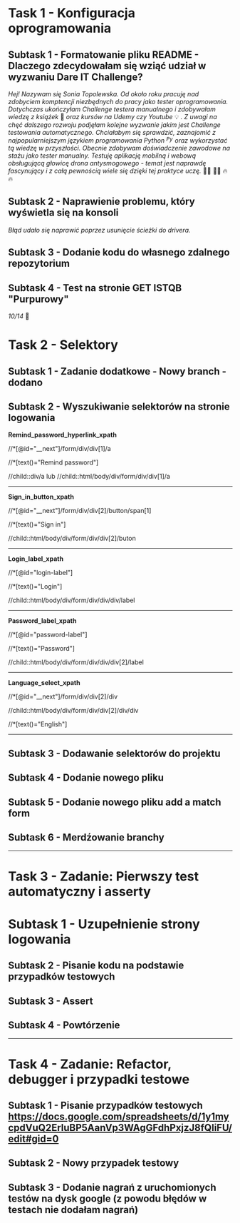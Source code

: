 # **Task 1 - Konfiguracja oprogramowania** 
## Subtask 1 - Formatowanie pliku README - Dlaczego zdecydowałam się wziąć udział w wyzwaniu Dare IT Challenge?
*Hej! Nazywam się Sonia Topolewska. Od około roku pracuję nad zdobyciem komptencji niezbędnych do pracy jako tester oprogramowania. Dotychczas ukończyłam Challenge testera manualnego i zdobywałam wiedzę z książek* :closed_book: *oraz kursów na Udemy czy Youtube* :bulb: *. Z uwagi na chęć dalszego rozwoju podjęłam kolejne wyzwanie jakim jest Challenge testowania automatycznego. Chciałabym się sprawdzić, zaznajomić z najpopularniejszym językiem programowania Python <code><img width="15" src="https://user-images.githubusercontent.com/25181517/183423507-c056a6f9-1ba8-4312-a350-19bcbc5a8697.png" alt="Python" title="Python"/></code> oraz wykorzystać tą wiedzę w przyszłości. Obecnie zdobywam doświadczenie zawodowe na stażu jako tester manualny. Testuję aplikację mobilną i webową obsługującą głowicę drona antysmogowego - temat jest naprawdę fascynujący i z całą pewnością wiele się dzięki tej praktyce uczę.* :rocket::rocket: :muscle::muscle: :fire: :fire:
## Subtask 2 - Naprawienie problemu, który wyświetla się na konsoli 
*Błąd udało się naprawić poprzez usunięcie ścieżki do drivera.* 
## Subtask 3 - Dodanie kodu do własnego zdalnego repozytorium 
## Subtask 4 - Test na stronie GET ISTQB "Purpurowy"
*10/14* :muscle:

# **Task 2 - Selektory** 
## Subtask 1 - Zadanie dodatkowe - Nowy branch - dodano
## Subtask 2 - Wyszukiwanie selektorów na stronie logowania

**Remind_password_hyperlink_xpath**


//*[@id="__next"]/form/div/div[1]/a

//*[text()="Remind password"]

//child::div/a lub //child::html/body/div/form/div/div[1]/a
_________________________________
**Sign_in_button_xpath**

//*[@id="__next"]/form/div/div[2]/button/span[1]

//*[text()="Sign in"]

//child::html/body/div/form/div/div[2]/buton

_________________________________
**Login_label_xpath**

//*[@id="login-label"]

//*[text()="Login"]

//child::html/body/div/form/div/div/div/label
_________________________________
**Password_label_xpath**

//*[@id="password-label"]

//*[text()="Password"]

//child::html/body/div/form/div/div/div[2]/label
_________________________________
**Language_select_xpath**

//*[@id="__next"]/form/div/div[2]/div

//child::html/body/div/form/div/div[2]/div/div

//*[text()="English"]

_________________________________
## Subtask 3 - Dodawanie selektorów do projektu 
## Subtask 4 - Dodanie nowego pliku 
## Subtask 5 - Dodanie nowego pliku add a match form 
## Subtask 6 - Merdźowanie branchy 
_________________________________
# **Task 3 - Zadanie: Pierwszy test automatyczny i asserty**
# Subtask 1 - Uzupełnienie strony logowania
## Subtask 2 - Pisanie kodu na podstawie przypadków testowych
## Subtask 3 - Assert
## Subtask 4 - Powtórzenie
_________________________________
# **Task 4 - Zadanie: Refactor, debugger i przypadki testowe** 
## Subtask 1 - Pisanie przypadków testowych https://docs.google.com/spreadsheets/d/1y1mycpdVuQ2ErluBP5AanVp3WAgGFdhPxjzJ8fQliFU/edit#gid=0
## Subtask 2 - Nowy przypadek testowy
## Subtask 3 - Dodanie nagrań z uruchomionych testów na dysk google (z powodu błędów w testach nie dodałam nagrań)
